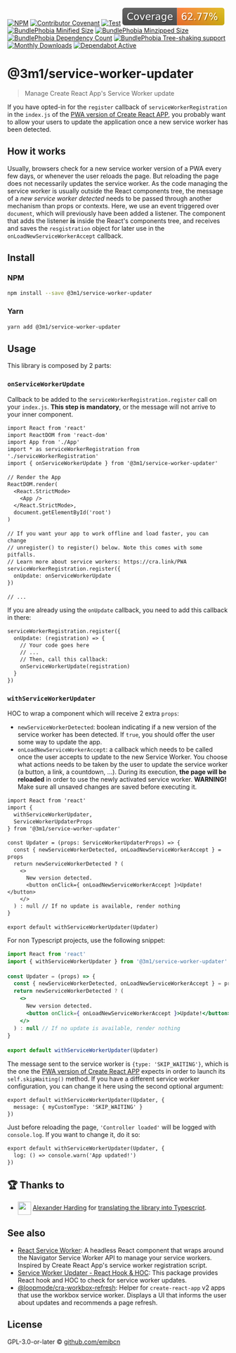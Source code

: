 [![NPM](https://img.shields.io/npm/v/@3m1/service-worker-updater.svg)](https://www.npmjs.com/package/@3m1/service-worker-updater)
[![Contributor Covenant](https://img.shields.io/badge/Contributor%20Covenant-v2.0%20adopted-ff69b4.svg)](https://github.com/emibcn/service-worker-updater/blob/main/CODE_OF_CONDUCT.md)
[![Test](https://github.com/emibcn/service-worker-updater/actions/workflows/test.js.yml/badge.svg)](https://github.com/emibcn/service-worker-updater/actions/workflows/test.js.yml)
[![Coverage](https://raw.githubusercontent.com/emibcn/service-worker-updater/badges/main/test-coverage.svg)](https://github.com/emibcn/service-worker-updater/actions/workflows/test.js.yml)
[![BundlePhobia Minified Size](https://badgen.net/bundlephobia/min/@3m1/service-worker-updater)](https://bundlephobia.com/result?p=@3m1/service-worker-updater)
[![BundlePhobia Minzipped Size](https://badgen.net/bundlephobia/minzip/@3m1/service-worker-updater)](https://bundlephobia.com/result?p=@3m1/service-worker-updater)
[![BundlePhobia Dependency Count](https://badgen.net/bundlephobia/dependency-count/@3m1/service-worker-updater)](https://bundlephobia.com/result?p=@3m1/service-worker-updater)
[![BundlePhobia Tree-shaking support](https://badgen.net/bundlephobia/tree-shaking/@3m1/service-worker-updater)](https://bundlephobia.com/result?p=@3m1/service-worker-updater)
[![Monthly Downloads](https://badgen.net/npm/dm/@3m1/service-worker-updater)](https://www.npmjs.com/package/@3m1/service-worker-updater)
[![Dependabot Active](https://badgen.net/github/dependabot/emibcn/service-worker-updater)](https://github.com/emibcn/service-worker-updater/blob/main/.github/dependabot.yml)

# @3m1/service-worker-updater

> Manage Create React App's Service Worker update

If you have opted-in for the `register` callback of `serviceWorkerRegistration` in the `index.js` of the [PWA version of Create React APP](https://create-react-app.dev/docs/making-a-progressive-web-app/), you probably want to allow your users to update the application once a new service worker has been detected.

## How it works

Usually, browsers check for a new service worker version of a PWA every few days, or whenever the user reloads the page. But reloading the page does not necessarily updates the service worker. As the code managing the service worker is usually outside the React components tree, the message of a _new service worker detected_ needs to be passed through another mechanism than props or contexts. Here, we use an event triggered over `document`, which will previously have been added a listener. The component that adds the listener **is** inside the React's components tree, and receives and saves the `resgistration` object for later use in the `onLoadNewServiceWorkerAccept` callback.

## Install

### NPM

```bash
npm install --save @3m1/service-worker-updater
```

### Yarn

```bash
yarn add @3m1/service-worker-updater
```

## Usage

This library is composed by 2 parts:

### `onServiceWorkerUpdate`

Callback to be added to the `serviceWorkerRegistration.register` call on your `index.js`. **This step is mandatory**, or the message will not arrive to your inner component.

```tsx
import React from 'react'
import ReactDOM from 'react-dom'
import App from './App'
import * as serviceWorkerRegistration from './serviceWorkerRegistration'
import { onServiceWorkerUpdate } from '@3m1/service-worker-updater'

// Render the App
ReactDOM.render(
  <React.StrictMode>
    <App />
  </React.StrictMode>,
  document.getElementById('root')
)

// If you want your app to work offline and load faster, you can change
// unregister() to register() below. Note this comes with some pitfalls.
// Learn more about service workers: https://cra.link/PWA
serviceWorkerRegistration.register({
  onUpdate: onServiceWorkerUpdate
})

// ...
```

If you are already using the `onUpdate` callback, you need to add this callback in there:

```tsx
serviceWorkerRegistration.register({
  onUpdate: (registration) => {
    // Your code goes here
    // ...
    // Then, call this callback:
    onServiceWorkerUpdate(registration)
  }
})
```

### `withServiceWorkerUpdater`

HOC to wrap a component which will receive 2 extra `props`:

- `newServiceWorkerDetected`: boolean indicating if a new version of the service worker has been detected. If `true`, you should offer the user some way to update the app.
- `onLoadNewServiceWorkerAccept`: a callback which needs to be called once the user accepts to update to the new Service Worker. You choose what actions needs to be taken by the user to update the service worker (a button, a link, a countdown, ...). During its execution, **the page will be reloaded** in order to use the newly activated service worker. **WARNING!** Make sure all unsaved changes are saved before executing it.

```tsx
import React from 'react'
import {
  withServiceWorkerUpdater,
  ServiceWorkerUpdaterProps
} from '@3m1/service-worker-updater'

const Updater = (props: ServiceWorkerUpdaterProps) => {
  const { newServiceWorkerDetected, onLoadNewServiceWorkerAccept } = props
  return newServiceWorkerDetected ? (
    <>
      New version detected.
      <button onClick={ onLoadNewServiceWorkerAccept }>Update!</button>
    </>
  ) : null // If no update is available, render nothing
}

export default withServiceWorkerUpdater(Updater)
```

For non Typescript projects, use the following snippet:

```jsx
import React from 'react'
import { withServiceWorkerUpdater } from '@3m1/service-worker-updater'

const Updater = (props) => {
  const { newServiceWorkerDetected, onLoadNewServiceWorkerAccept } = props
  return newServiceWorkerDetected ? (
    <>
      New version detected.
      <button onClick={ onLoadNewServiceWorkerAccept }>Update!</button>
    </>
  ) : null // If no update is available, render nothing
}

export default withServiceWorkerUpdater(Updater)
```

The message sent to the service worker is `{type: 'SKIP_WAITING'}`, which is the one the [PWA version of Create React APP](https://create-react-app.dev/docs/making-a-progressive-web-app/) expects in order to launch its `self.skipWaiting()` method. If you have a different service worker configuration, you can change it here using the second optional argument:

```tsx
export default withServiceWorkerUpdater(Updater, {
  message: { myCustomType: 'SKIP_WAITING' }
})
```

Just before reloading the page, `'Controller loaded'` will be logged with `console.log`. If you want to change it, do it so:

```tsx
export default withServiceWorkerUpdater(Updater, {
  log: () => console.warn('App updated!')
})
```

## :trophy: Thanks to
- [<img align="center" width="30px" height="30px" src="https://avatars.githubusercontent.com/u/2166114?s=40&v=4" />](https://github.com/aeharding) [Alexander Harding](https://github.com/aeharding) for [translating the library into Typescript](https://github.com/emibcn/service-worker-updater/pull/55).

## See also

- [React Service Worker](https://www.npmjs.com/package/@medipass/react-service-worker): A headless React component that wraps around the Navigator Service Worker API to manage your service workers. Inspired by Create React App's service worker registration script.
- [Service Worker Updater - React Hook & HOC](https://www.npmjs.com/package/service-worker-updater): This package provides React hook and HOC to check for service worker updates.
- [@loopmode/cra-workbox-refresh](https://www.npmjs.com/package/@loopmode/cra-workbox-refresh): Helper for `create-react-app` v2 apps that use the workbox service worker. Displays a UI that informs the user about updates and recommends a page refresh.

## License

GPL-3.0-or-later © [github.com/emibcn](https://github.com/github.com/emibcn)
